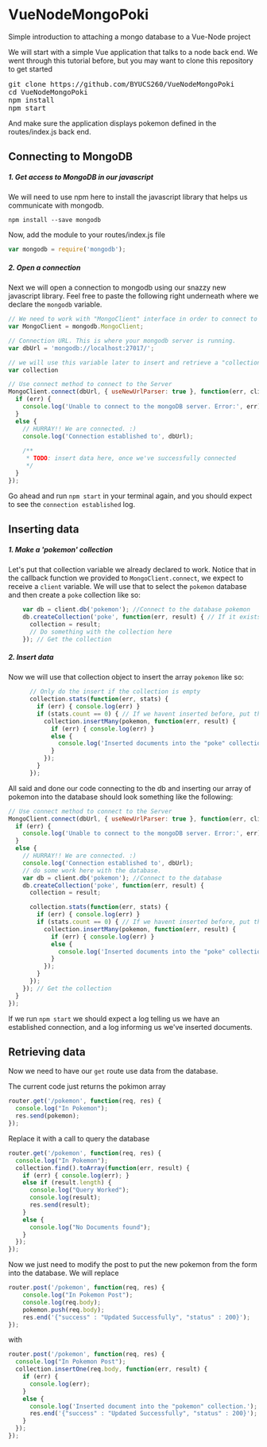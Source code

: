 # VueNodeMongoPoki
Simple introduction to attaching a mongo database to a Vue-Node project

We will start with a simple Vue application that talks to a node back end.  We went through this tutorial before, but you may want to clone this repository to get started
<pre>
git clone https://github.com/BYUCS260/VueNodeMongoPoki
cd VueNodeMongoPoki
npm install
npm start
</pre>

And make sure the application displays pokemon defined in the routes/index.js back end.

## Connecting to MongoDB

##### 1. Get access to MongoDB in our javascript
We will need to use npm here to install the javascript library that helps us communicate with mongodb. 

`npm install --save mongodb`

Now, add the module to your routes/index.js file

```js
var mongodb = require('mongodb');
```

##### 2. Open a connection

Next we will open a connection to mongodb using our snazzy new javascript library. Feel free to paste the following right underneath where we declare the `mongodb` variable.

```js
// We need to work with "MongoClient" interface in order to connect to a mongodb server.
var MongoClient = mongodb.MongoClient;

// Connection URL. This is where your mongodb server is running.
var dbUrl = 'mongodb://localhost:27017/';

// we will use this variable later to insert and retrieve a "collection" of data
var collection

// Use connect method to connect to the Server
MongoClient.connect(dbUrl, { useNewUrlParser: true }, function(err, client) {
  if (err) {
    console.log('Unable to connect to the mongoDB server. Error:', err);
  }
  else {
    // HURRAY!! We are connected. :)
    console.log('Connection established to', dbUrl);
    
    /**
     * TODO: insert data here, once we've successfully connected
     */
  }
});

```

Go ahead and run `npm start` in your terminal again, and you should expect to see the `connection established` log.

## Inserting data

##### 1. Make a 'pokemon' collection
Let's put that collection variable we already declared to work. Notice that in the callback function we provided to `MongoClient.connect`, we expect to receive a `client` variable. We will use that to select the `pokemon` database and then create a `poke` collection like so:

```js
    var db = client.db('pokemon'); //Connect to the database pokemon
    db.createCollection('poke', function(err, result) { // If it exists, it will just connect to it
      collection = result;
      // Do something with the collection here
    }); // Get the collection
```
##### 2. Insert data
Now we will use that collection object to insert the array `pokemon` like so:

```js
      // Only do the insert if the collection is empty
      collection.stats(function(err, stats) {
        if (err) { console.log(err) }
        if (stats.count == 0) { // If we havent inserted before, put the default in
          collection.insertMany(pokemon, function(err, result) {
            if (err) { console.log(err) }
            else {
              console.log('Inserted documents into the "poke" collection. The documents inserted with "_id" are:', result.length, result);
            }
          });
        }
      });
```

All said and done our code connecting to the db and inserting our array of pokemon into the database should look something like the following:

```js
// Use connect method to connect to the Server
MongoClient.connect(dbUrl, { useNewUrlParser: true }, function(err, client) {
  if (err) {
    console.log('Unable to connect to the mongoDB server. Error:', err);
  }
  else {
    // HURRAY!! We are connected. :)
    console.log('Connection established to', dbUrl);
    // do some work here with the database.
    var db = client.db('pokemon'); //Connect to the database
    db.createCollection('poke', function(err, result) {
      collection = result;

      collection.stats(function(err, stats) {
        if (err) { console.log(err) }
        if (stats.count == 0) { // If we havent inserted before, put the default in
          collection.insertMany(pokemon, function(err, result) {
            if (err) { console.log(err) }
            else {
              console.log('Inserted documents into the "poke" collection. The documents inserted with "_id" are:', result.length, result);
            }
          });
        }
      });
    }); // Get the collection
  }
});
```

If we run `npm start` we should expect a log telling us we have an established connection, and a log informing us we've inserted documents.

## Retrieving data

Now we need to have our `get` route use data from the database.

The current code just returns the pokimon array
```js
router.get('/pokemon', function(req, res) {
  console.log("In Pokemon");
  res.send(pokemon);
});
```
Replace it with a call to query the database
```js
router.get('/pokemon', function(req, res) {
  console.log("In Pokemon");
  collection.find().toArray(function(err, result) {
    if (err) { console.log(err); }
    else if (result.length) {
      console.log("Query Worked");
      console.log(result);
      res.send(result);
    }
    else {
      console.log("No Documents found");
    }
  });
});
```
Now we just need to modify the post to put the new pokemon from the form into the database.  We will replace
```js
router.post('/pokemon', function(req, res) {
    console.log("In Pokemon Post");
    console.log(req.body);
    pokemon.push(req.body);
    res.end('{"success" : "Updated Successfully", "status" : 200}');
});
```
with
```js
router.post('/pokemon', function(req, res) {
  console.log("In Pokemon Post");
  collection.insertOne(req.body, function(err, result) {
    if (err) {
      console.log(err);
    }
    else {
      console.log('Inserted document into the "pokemon" collection.');
      res.end('{"success" : "Updated Successfully", "status" : 200}');
    }
  });
});
```


